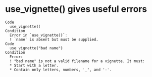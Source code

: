 # use_vignette() gives useful errors

    Code
      use_vignette()
    Condition
      Error in `use_vignette()`:
      ! `name` is absent but must be supplied.
    Code
      use_vignette("bad name")
    Condition
      Error:
      ! "bad name" is not a valid filename for a vignette. It must:
      * Start with a letter.
      * Contain only letters, numbers, '_', and '-'.


